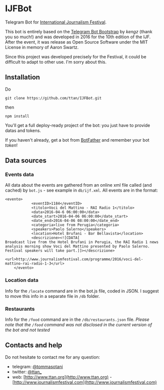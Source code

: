 # IJFBot
Telegram Bot for [International Journalism Festival](http://www.journalismfestival.com).

This bot is entirely based on the [Telegram Bot Bootstrap](http://kengz.github.io/telegram-bot-bootstrap/) by *kengz* (thank you so much!) and was developed in 2016 for the 10th edition of the IJF. After the event, it was release as Open Source Software under the MIT License in memory of Aaron Swartz.

Since this project was developed precisely for the Festival, it could be difficult to adapt to other use. I'm sorry about this. 


## Installation
Do

```
git clone https://github.com/ttan/IJFBot.git
```
then

```
npm install
```

You'll get a full deploy-ready project of the bot: you just have to provide datas and tokens.

If you haven't already, get a bot from [BotFather](https://core.telegram.org/bots) and remember your bot *token*!

## Data sources

### Events data

All data about the events are gathered from an online xml file called (and cached) by `bot.js` - see example in `db/ijf.xml`. All events are in the format:

```
<evento> 
			<eventID>1184</eventID> 
			<titolo>Voci del Mattino - RAI Radio 1</titolo> 
			<data>2016-04-6 06:00:00</data> 
			<date_start>2016-04-06 06:00:00</date_start>
			<date_end>2016-04-06 08:00:00</date_end>	  
			<categoria>live from Perugia</categoria> 
			<speakers>Paolo Salerno</speakers> 
			<location>Hotel Brufani - Bar Bellavista</location> 
			<descrizione><![CDATA[
Broadcast live from the Hotel Brufani in Perugia, the RAI Radio 1 news analysis morning show Voci del Mattino presented by Paolo Salerno. Festival speakers will take part.]]></descrizione>
			<url>http://www.journalismfestival.com/programme/2016/voci-del-mattino-rai-radio-1-3</url>
	</evento>
```

### Location data

Info for the `/locate` command are in the bot.js file, coded in JSON. I suggest to move this info in a separate file in `/db` folder.

### Restaurants

Info for the `/food` command are in the `/db/restaurants.json` file.
*Please note that the `/food` command was not disclosed in the current version of the bot and not tested*

## Contacts and help

Do not hesitate to contact me for any question:
- telegram: [@tommasotani](http://telegram.me/tommasotani)
- twitter: [@ttan_](https://www.twitter.com/ttan_)
- web: [http://www.ttan.org](http://www.ttan.org) - [http://www.journalismfestival.com](http://www.journalismfestival.com)
